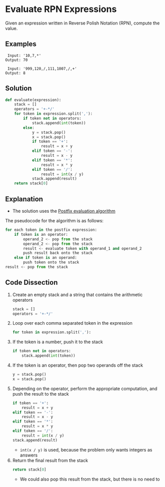 # Evaluate RPN Expressions
Given an expression written in Reverse Polish Notation (RPN), compute the value.

## Examples
```
 Input: '10,7,*'
Output: 70

 Input: '999,120,/,111,1007,/,+'
Output: 8
```

## Solution
```python
def evaluate(expression):
    stack = []
    operators = '+-*/'
    for token in expression.split(','):
        if token not in operators:
            stack.append(int(token))
        else:
            y = stack.pop()
            x = stack.pop()
            if token == '+':
                result = x + y
            elif token == '-':
                result = x - y
            elif token == '*':
                result = x * y
            elif token == '/':
                result = int(x / y)
            stack.append(result)
    return stack[0]
```

## Explanation
* The solution uses the [Postfix evaluation algorithm](https://en.wikipedia.org/wiki/Reverse_Polish_notation#Explanation)

The pseudocode for the algorithm is as follows:
```python
for each token in the postfix expression:
    if token is an operator:
        operand_2 <- pop from the stack
        operand_2 <- pop from the stack
        result <- evaluate token with operand_1 and operand_2
        push result back onto the stack
    else if token is an operand:
        push token onto the stack
result <- pop from the stack
```

## Code Dissection
1. Create an empty stack and a string that contains the arithmetic operators
    ```python
    stack = []
    operators = '+-*/'
    ```
2. Loop over each comma separated token in the expression
    ```python
    for token in expression.split(','):
    ```
3. If the token is a number, push it to the stack
    ```python
    if token not in operators:
        stack.append(int(token))
    ```
4. If the token is an operator, then pop two operands off the stack
    ```python
    y = stack.pop()
    x = stack.pop()
    ```
5. Depending on the operator, perform the appropriate computation, and push the result to the stack
    ```python
    if token == '+':
        result = x + y
    elif token == '-':
        result = x - y
    elif token == '*':
        result = x * y
    elif token == '/':
        result = int(x / y)
    stack.append(result)
    ```
    * `int(x / y)` is used, because the problem only wants integers as answers
6. Return the final result from the stack
    ```python
    return stack[0]
    ```
    * We could also pop this result from the stack, but there is no need to